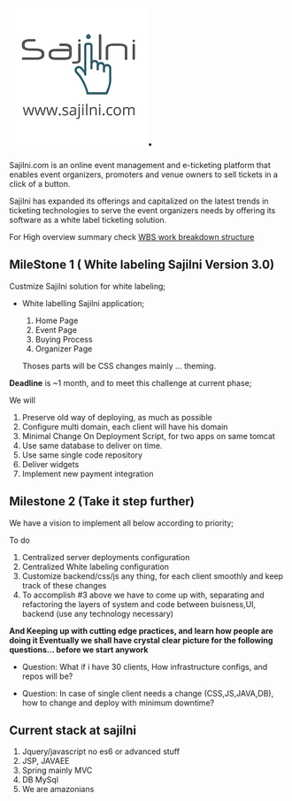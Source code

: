 # ![sajilni logo](./assets/Sajilni-logo-with-url.png). 

Sajilni.com is an online event management and e-ticketing platform that  enables event organizers, promoters and venue owners to sell tickets in a click of a button.

Sajilni has expanded its offerings and capitalized on the latest trends in ticketing technologies to
serve the event organizers needs by offering its software as a white label ticketing solution.

For High overview summary check [WBS work breakdown structure](https://drive.google.com/file/d/1qBQLCSi5t5Cd82apHocNTTduMsPYX7Fx/view)

## MileStone 1 ( White labeling Sajilni Version 3.0)
Custmize Sajilni solution for white labeling;

* White labelling  Sajilni application;
  1. Home Page
  2. Event Page
  3. Buying Process
  4. Organizer Page
  
  Thoses parts will be CSS changes mainly ... theming.
  
**Deadline** is ~1 month, and to meet this challenge at current phase;

We will

  1. Preserve old way of deploying, as much as possible
  2. Configure multi domain, each client will have his domain 
  3. Minimal Change On Deployment Script, for two apps on same tomcat
  4. Use same database to deliver on time. 
  5. Use same single code repository
  6. Deliver widgets
  7. Implement new payment integration
  

## Milestone 2 (Take it step further)

We have a vision to implement all below according to priority;

To do 
 1. Centralized server deployments configuration
 2. Centralized White labeling configuration
 3. Customize backend/css/js any thing, for each client smoothly and keep track of these changes
 4. To accomplish #3 above we have to come up with, separating and refactoring the layers of system and code
 between buisness,UI, backend (use any technology necessary)
 
 
 **And Keeping up with cutting edge practices, and learn how people are doing it
 Eventually we shall have crystal clear picture for the following questions... before we start anywork**
 
 * Question: What if i have 30 clients, How infrastructure configs, and repos will be? 

 * Question: In case of single client needs a change (CSS,JS,JAVA,DB), 
 how to change and deploy with minimum downtime?
			
   
## Current stack at sajilni

1. Jquery/javascript  no es6 or advanced stuff
2. JSP, JAVAEE
3. Spring mainly MVC
4. DB MySql
5. We are amazonians
